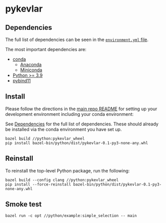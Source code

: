 # pykevlar

## Dependencies

The full list of dependencies can be seen in the [`environment.yml` file](../environment.yml).

The most important dependencies are:
- [conda](https://docs.conda.io/projects/conda/en/latest/index.html)
    - [Anaconda](https://www.anaconda.com/)
    - [Miniconda](https://docs.conda.io/en/latest/miniconda.html)
- [Python >= 3.9](https://www.python.org/)
- [pybind11](https://pybind11.readthedocs.io/en/stable/)

## Install

Please follow the directions in the [main repo README](../README.md) for setting up your development environment including your conda environment:

See [Dependencies](#dependencies) for the full list of dependencies. These should already be installed via the conda environment you have set up.

```
bazel build //python:pykevlar_wheel
pip install bazel-bin/python/dist/pykevlar-0.1-py3-none-any.whl
```

## Reinstall

To reinstall the top-level Python package,
run the following:
```
bazel build --config clang //python:pykevlar_wheel
pip install --force-reinstall bazel-bin/python/dist/pykevlar-0.1-py3-none-any.whl
```

## Smoke test

```
bazel run -c opt //python/example:simple_selection -- main
```
